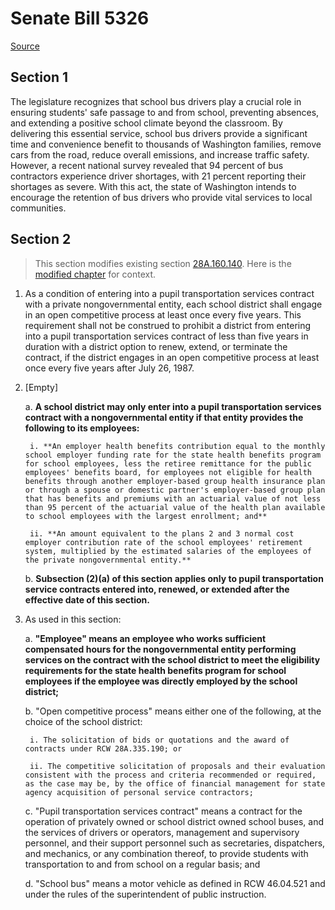 # Senate Bill 5326

[Source](http://lawfilesext.leg.wa.gov/biennium/2021-22/Xml/Bills/Senate%20Bills/5326.xml)
## Section 1
The legislature recognizes that school bus drivers play a crucial role in ensuring students' safe passage to and from school, preventing absences, and extending a positive school climate beyond the classroom. By delivering this essential service, school bus drivers provide a significant time and convenience benefit to thousands of Washington families, remove cars from the road, reduce overall emissions, and increase traffic safety. However, a recent national survey revealed that 94 percent of bus contractors experience driver shortages, with 21 percent reporting their shortages as severe. With this act, the state of Washington intends to encourage the retention of bus drivers who provide vital services to local communities.


## Section 2
> This section modifies existing section [28A.160.140](/rcw/28A_common_school_provisions/28A.160_student_transportation.md). Here is the [modified chapter](rcw/28A_common_school_provisions/28A.160_student_transportation.md) for context.

1. As a condition of entering into a pupil transportation services contract with a private nongovernmental entity, each school district shall engage in an open competitive process at least once every five years. This requirement shall not be construed to prohibit a district from entering into a pupil transportation services contract of less than five years in duration with a district option to renew, extend, or terminate the contract, if the district engages in an open competitive process at least once every five years after July 26, 1987.

2. [Empty]

    a. **A school district may only enter into a pupil transportation services contract with a nongovernmental entity if that entity provides the following to its employees:**

        i. **An employer health benefits contribution equal to the monthly school employer funding rate for the state health benefits program for school employees, less the retiree remittance for the public employees' benefits board, for employees not eligible for health benefits through another employer-based group health insurance plan or through a spouse or domestic partner's employer-based group plan that has benefits and premiums with an actuarial value of not less than 95 percent of the actuarial value of the health plan available to school employees with the largest enrollment; and**

        ii. **An amount equivalent to the plans 2 and 3 normal cost employer contribution rate of the school employees' retirement system, multiplied by the estimated salaries of the employees of the private nongovernmental entity.**

    b. **Subsection (2)(a) of this section applies only to pupil transportation service contracts entered into, renewed, or extended after the effective date of this section.**

3. As used in this section:

    a. **"Employee" means an employee who works sufficient compensated hours for the nongovernmental entity performing services on the contract with the school district to meet the eligibility requirements for the state health benefits program for school employees if the employee was directly employed by the school district;**

    b. "Open competitive process" means either one of the following, at the choice of the school district:

        i. The solicitation of bids or quotations and the award of contracts under RCW 28A.335.190; or

        ii. The competitive solicitation of proposals and their evaluation consistent with the process and criteria recommended or required, as the case may be, by the office of financial management for state agency acquisition of personal service contractors;

    c. "Pupil transportation services contract" means a contract for the operation of privately owned or school district owned school buses, and the services of drivers or operators, management and supervisory personnel, and their support personnel such as secretaries, dispatchers, and mechanics, or any combination thereof, to provide students with transportation to and from school on a regular basis; and

    d. "School bus" means a motor vehicle as defined in RCW 46.04.521 and under the rules of the superintendent of public instruction.

